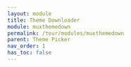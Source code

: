 ```yaml
---
layout: module
title: Theme Downloader
module: muxthemedown
permalink: /tour/modules/muxthemedown
parent: Theme Picker
nav_order: 1
has_toc: false
---
```

